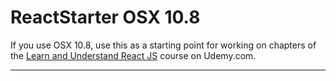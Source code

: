 ReactStarter OSX 10.8
====

If you use OSX 10.8,
use this as a starting point for working on chapters of the [Learn and Understand React JS](https://www.udemy.com/learn-and-understand-reactjs/) course on Udemy.com.

---
